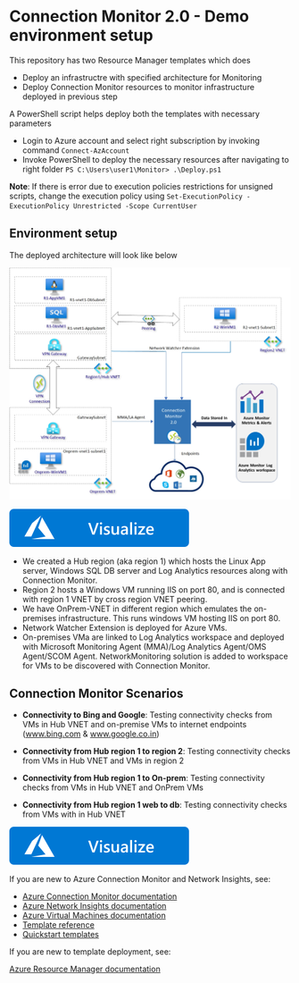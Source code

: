 # Connection Monitor 2.0 - Demo environment setup

This repository has two Resource Manager templates which does

  - Deploy an infrastructre with specified architecture for Monitoring
  - Deploy Connection Monitor resources to monitor infrastructure deployed in previous step


A PowerShell script helps deploy both the templates with necessary parameters

  - Login to Azure account and select right subscription by invoking command ``Connect-AzAccount``
  - Invoke PowerShell to deploy the necessary resources after navigating to right folder ``PS C:\Users\user1\Monitor> .\Deploy.ps1``

<b>Note</b>: If there is error due to execution policies restrictions for unsigned scripts, change the execution policy using ``Set-ExecutionPolicy -ExecutionPolicy Unrestricted -Scope CurrentUser``

## Environment setup

The deployed architecture will look like below

![Connection Monitor Architecture](images/CM2_Architecture.jpg)

[![Visualize Azure Environment](https://raw.githubusercontent.com/Azure/azure-quickstart-templates/master/1-CONTRIBUTION-GUIDE/images/visualizebutton.svg?sanitize=true)](http://armviz.io/#/?load=https%3A%2F%2Fraw.githubusercontent.com%2Finfosatheesh2020%2FConnectionMonitor2%2Fmaster%2Fazuredeploy.json)

  - We created a Hub region (aka region 1) which hosts the Linux App server, Windows SQL DB server and Log Analytics resources along with Connection Monitor. 
  - Region 2 hosts a Windows VM running IIS on port 80, and is connected with region 1 VNET by cross region VNET peering.
  - We have OnPrem-VNET in different region which emulates the on-premises infrastructure. This runs windows VM hosting IIS on port 80.
  - Network Watcher Extension is deployed for Azure VMs. 
  - On-premises VMa are linked to Log Analytics workspace and deployed with Microsoft Monitoring Agent (MMA)/Log Analytics Agent/OMS Agent/SCOM Agent. NetworkMonitoring solution is added to workspace for VMs to be discovered with Connection Monitor.

## Connection Monitor Scenarios

  - <b>Connectivity to Bing and Google</b>: Testing connectivity checks from VMs in Hub VNET and on-premise VMs to internet endpoints (www.bing.com & www.google.co.in)

  - <b>Connectivity from Hub region 1 to region 2</b>: Testing connectivity checks from VMs in Hub VNET and VMs in region 2

  - <b>Connectivity from Hub region 1 to On-prem</b>: Testing connectivity checks from VMs in Hub VNET and OnPrem VMs

  - <b>Connectivity from Hub region 1 web to db</b>: Testing connectivity checks from VMs with in Hub VNET

  [![Visualize Connection Monitor](https://raw.githubusercontent.com/Azure/azure-quickstart-templates/master/1-CONTRIBUTION-GUIDE/images/visualizebutton.svg?sanitize=true)](http://armviz.io/#/?load=https%3A%2F%2Fraw.githubusercontent.com%2Finfosatheesh2020%2FConnectionMonitor2%2Fmaster%2FConnectionMonitor.json)


If you are new to Azure Connection Monitor and Network Insights, see:

- [Azure Connection Monitor documentation](https://docs.microsoft.com/en-us/azure/network-watcher/connection-monitor-preview)
- [Azure Network Insights documentation](https://docs.microsoft.com/en-us/azure/azure-monitor/insights/network-insights-overview)
- [Azure Virtual Machines documentation](https://docs.microsoft.com/en-us/azure/virtual-machines/)
- [Template reference](https://docs.microsoft.com/en-us/azure/templates/)
- [Quickstart templates](https://azure.microsoft.com/en-us/resources/templates/)

If you are new to template deployment, see:

[Azure Resource Manager documentation](https://docs.microsoft.com/azure/azure-resource-manager/)


